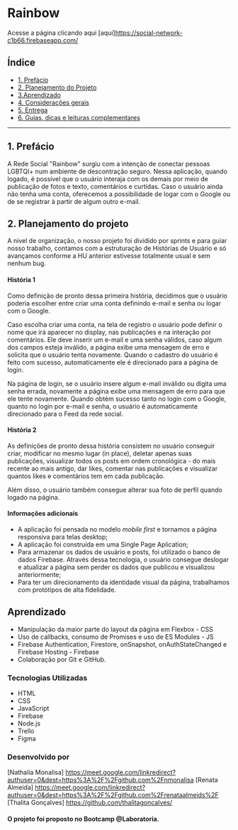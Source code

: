 # Rainbow

Acesse a página clicando aqui [aqui]https://social-network-c1b66.firebaseapp.com/

## Índice

* [1. Prefácio](#1-prefácio)
* [2. Planejamento do Projeto](#2-planejamento-do-projeto)
* [3.Aprendizado](#3-aprendizado)
* [4. Considerações gerais](#4-considerações-gerais)
* [5. Entrega](#5-entrega)
* [6. Guias, dicas e leituras
  complementares](#6-guias-dicas-e-leituras-complementares)

***

## 1. Prefácio

A Rede Social "Rainbow" surgiu com a intenção de conectar pessoas LGBTQI+ num ambiente de descontração seguro.
Nessa aplicação, quando logado, é possível que o usuário interaja com os demais por meio de publicação de fotos e texto, comentários e curtidas.
Caso o usuário ainda não tenha uma conta, oferecemos a possibilidade de logar com o Google ou de se registrar à partir de algum outro e-mail.

## 2. Planejamento do projeto

A nível de organização, o nosso projeto foi dividido por sprints e para guiar nosso trabalho, contamos com a estruturação de Histórias de Usuário e só avançamos conforme a HU anterior estivesse totalmente usual e sem nenhum bug.

#### História 1
Como definição de pronto dessa primeira história, decidimos que o usuário poderia escolher entre criar uma conta definindo e-mail e senha ou logar com o Google.

Caso escolha criar uma conta, na tela de registro o usuário pode definir o nome que irá aparecer no display, nas publicações e na interação por comentários.
Ele deve inserir um e-mail e uma senha válidos, caso algum dos campos esteja inválido, a página exibe uma mensagem de erro e solicita que o usuário tenta novamente. Quando o cadastro do usuário é feito com sucesso, automaticamente ele é direcionado para a página de login. 

Na página de login, se o usuário insere algum e-mail inválido ou digita uma senha errada, novamente a página exibe uma mensagem de erro para que ele tente novamente. Quando obtém sucesso tanto no login com o Google, quanto no login por e-mail e senha, o usuário é automaticamente direcionado para o Feed da rede social.

#### História 2

As definições de pronto dessa história consistem no usuário conseguir criar, modificar no mesmo lugar (in place), deletar apenas suas publicações, visualizar todos os posts em ordem cronológica - do mais recente ao mais antigo, dar likes, comentar nas publicações e visualizar quantos likes e comentários tem em cada publicação. 

Além disso, o usuário também consegue alterar sua foto de perfil quando logado na página.

#### Informações adicionais

* A aplicação foi pensada no modelo _mobile first_ e tornamos a página responsiva para telas desktop;
* A aplicação foi construída em uma Single Page Aplication;
* Para armazenar os dados de usuário e posts, foi utilizado o banco de dados Firebase. Através dessa tecnologia, o usuário consegue deslogar e atualizar a página sem perder os dados que publicou e visualizou anteriormente;
* Para ter um direcionamento da identidade visual da página, trabalhamos com protótipos de alta fidelidade.


## Aprendizado

* Manipulação da maior parte do layout da página em Flexbox - CSS
* Uso de callbacks, consumo de Promises e uso de ES Modules - JS
* Firebase Authentication, Firestore, onSnapshot, onAuthStateChanged e Firebase Hosting - Firebase
* Colaboração por Git e GitHub.

### Tecnologias Utilizadas

* HTML
* CSS
* JavaScript
* Firebase
* Node.js
* Trello
* Figma

### Desenvolvido por

[Nathalia Monalisa] https://meet.google.com/linkredirect?authuser=0&dest=https%3A%2F%2Fgithub.com%2Fnmonalisa
[Renata Almeida] https://meet.google.com/linkredirect?authuser=0&dest=https%3A%2F%2Fgithub.com%2Frenataalmeids%2F
[Thalita Gonçalves] https://github.com/thalitagoncalves/

#### O projeto foi proposto no Bootcamp @Laboratoria.


